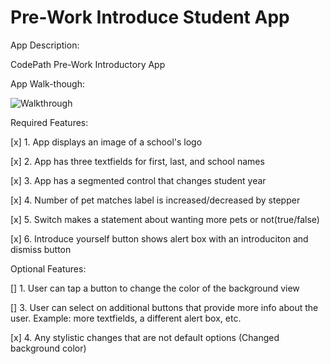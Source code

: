 # Pre-Work Introduce Student App

App Description:

CodePath Pre-Work Introductory App

App Walk-though:

![Walkthrough](https://user-images.githubusercontent.com/90846030/215927046-452fce4f-b066-48a7-8224-d71298f7e918.gif)




Required Features:

[x] 1. App displays an image of a school's logo

[x] 2. App has three textfields for first, last, and school names

[x] 3. App has a segmented control that changes student year

[x] 4. Number of pet matches label is increased/decreased by stepper

[x] 5. Switch makes a statement about wanting more pets or not(true/false)

[x] 6. Introduce yourself button shows alert box with an introduciton and dismiss button


Optional Features:

[] 1. User can tap a button to change the color of the background view

[] 3. User can select on additional buttons that provide more info about the user. Example: more textfields, a different alert box, etc.

[x] 4. Any stylistic changes that are not default options (Changed background color)

